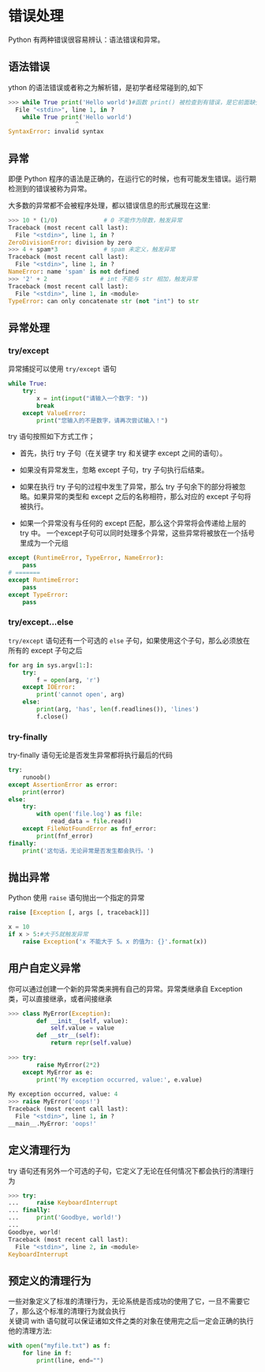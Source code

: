 # 错误处理

Python 有两种错误很容易辨认：语法错误和异常。

## 语法错误

ython 的语法错误或者称之为解析错，是初学者经常碰到的,如下

```python
>>> while True print('Hello world')#函数 print() 被检查到有错误，是它前面缺少了一个冒号 :
  File "<stdin>", line 1, in ?
    while True print('Hello world')
                   ^
SyntaxError: invalid syntax
```

## 异常

即便 Python 程序的语法是正确的，在运行它的时候，也有可能发生错误。运行期检测到的错误被称为异常。

大多数的异常都不会被程序处理，都以错误信息的形式展现在这里:

```py
>>> 10 * (1/0)             # 0 不能作为除数，触发异常
Traceback (most recent call last):
  File "<stdin>", line 1, in ?
ZeroDivisionError: division by zero
>>> 4 + spam*3             # spam 未定义，触发异常
Traceback (most recent call last):
  File "<stdin>", line 1, in ?
NameError: name 'spam' is not defined
>>> '2' + 2               # int 不能与 str 相加，触发异常
Traceback (most recent call last):
  File "<stdin>", line 1, in <module>
TypeError: can only concatenate str (not "int") to str
```

## 异常处理

### try/except

异常捕捉可以使用 `try/except` 语句

```py
while True:
    try:
        x = int(input("请输入一个数字: "))
        break
    except ValueError:
        print("您输入的不是数字，请再次尝试输入！")
```

try 语句按照如下方式工作；

- 首先，执行 try 子句（在关键字 try 和关键字 except 之间的语句）。

- 如果没有异常发生，忽略 except 子句，try 子句执行后结束。

- 如果在执行 try 子句的过程中发生了异常，那么 try 子句余下的部分将被忽略。如果异常的类型和 except 之后的名称相符，那么对应的 except 子句将被执行。

- 如果一个异常没有与任何的 except 匹配，那么这个异常将会传递给上层的 try 中。
一个except子句可以同时处理多个异常，这些异常将被放在一个括号里成为一个元组
```py
except (RuntimeError, TypeError, NameError):
    pass
# =======
except RuntimeError:
    pass
except TypeError:
    pass
```
### try/except...else
`try/except` 语句还有一个可选的 `else` 子句，如果使用这个子句，那么必须放在所有的 except 子句之后
```py
for arg in sys.argv[1:]:
    try:
        f = open(arg, 'r')
    except IOError:
        print('cannot open', arg)
    else:
        print(arg, 'has', len(f.readlines()), 'lines')
        f.close()
```
### try-finally
try-finally 语句无论是否发生异常都将执行最后的代码
```py
try:
    runoob()
except AssertionError as error:
    print(error)
else:
    try:
        with open('file.log') as file:
            read_data = file.read()
    except FileNotFoundError as fnf_error:
        print(fnf_error)
finally:
    print('这句话，无论异常是否发生都会执行。')
```
## 抛出异常
Python 使用 `raise` 语句抛出一个指定的异常
```py
raise [Exception [, args [, traceback]]]

x = 10
if x > 5:#大于5就触发异常
    raise Exception('x 不能大于 5。x 的值为: {}'.format(x))
```
## 用户自定义异常
你可以通过创建一个新的异常类来拥有自己的异常。异常类继承自 Exception 类，可以直接继承，或者间接继承
```py
>>> class MyError(Exception):
        def __init__(self, value):
            self.value = value
        def __str__(self):
            return repr(self.value)
   
>>> try:
        raise MyError(2*2)
    except MyError as e:
        print('My exception occurred, value:', e.value)
   
My exception occurred, value: 4
>>> raise MyError('oops!')
Traceback (most recent call last):
  File "<stdin>", line 1, in ?
__main__.MyError: 'oops!'
```
## 定义清理行为
try 语句还有另外一个可选的子句，它定义了无论在任何情况下都会执行的清理行为
```py
>>> try:
...     raise KeyboardInterrupt
... finally:
...     print('Goodbye, world!')
...
Goodbye, world!
Traceback (most recent call last):
  File "<stdin>", line 2, in <module>
KeyboardInterrupt
```
## 预定义的清理行为
一些对象定义了标准的清理行为，无论系统是否成功的使用了它，一旦不需要它了，那么这个标准的清理行为就会执行  
关键词 with 语句就可以保证诸如文件之类的对象在使用完之后一定会正确的执行他的清理方法:
```py
with open("myfile.txt") as f:
    for line in f:
        print(line, end="")
```

